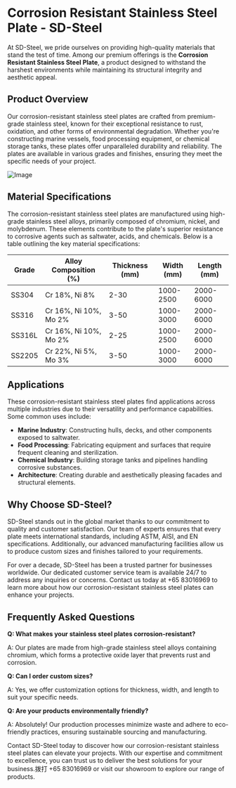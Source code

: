 # Corrosion Resistant Stainless Steel Plate - SD-Steel

At SD-Steel, we pride ourselves on providing high-quality materials that stand the test of time. Among our premium offerings is the **Corrosion Resistant Stainless Steel Plate**, a product designed to withstand the harshest environments while maintaining its structural integrity and aesthetic appeal.

## Product Overview

Our corrosion-resistant stainless steel plates are crafted from premium-grade stainless steel, known for their exceptional resistance to rust, oxidation, and other forms of environmental degradation. Whether you're constructing marine vessels, food processing equipment, or chemical storage tanks, these plates offer unparalleled durability and reliability. The plates are available in various grades and finishes, ensuring they meet the specific needs of your project.

![Image](https://github.com/user-attachments/assets/2567258e-e124-4816-932d-1809bd27ef0b)

## Material Specifications

The corrosion-resistant stainless steel plates are manufactured using high-grade stainless steel alloys, primarily composed of chromium, nickel, and molybdenum. These elements contribute to the plate's superior resistance to corrosive agents such as saltwater, acids, and chemicals. Below is a table outlining the key material specifications:

| Grade          | Alloy Composition (%) | Thickness (mm) | Width (mm) | Length (mm) |
|----------------|-----------------------|----------------|------------|-------------|
| SS304          | Cr 18%, Ni 8%        | 2-30           | 1000-2500  | 2000-6000   |
| SS316          | Cr 16%, Ni 10%, Mo 2%| 3-50           | 1000-3000  | 2000-6000   |
| SS316L         | Cr 16%, Ni 10%, Mo 2%| 2-25           | 1000-2500  | 2000-6000   |
| SS2205         | Cr 22%, Ni 5%, Mo 3% | 3-50           | 1000-3000  | 2000-6000   |

## Applications

These corrosion-resistant stainless steel plates find applications across multiple industries due to their versatility and performance capabilities. Some common uses include:

- **Marine Industry**: Constructing hulls, decks, and other components exposed to saltwater.
- **Food Processing**: Fabricating equipment and surfaces that require frequent cleaning and sterilization.
- **Chemical Industry**: Building storage tanks and pipelines handling corrosive substances.
- **Architecture**: Creating durable and aesthetically pleasing facades and structural elements.

## Why Choose SD-Steel?

SD-Steel stands out in the global market thanks to our commitment to quality and customer satisfaction. Our team of experts ensures that every plate meets international standards, including ASTM, AISI, and EN specifications. Additionally, our advanced manufacturing facilities allow us to produce custom sizes and finishes tailored to your requirements.

For over a decade, SD-Steel has been a trusted partner for businesses worldwide. Our dedicated customer service team is available 24/7 to address any inquiries or concerns. Contact us today at +65 83016969 to learn more about how our corrosion-resistant stainless steel plates can enhance your projects.

## Frequently Asked Questions

**Q: What makes your stainless steel plates corrosion-resistant?**

A: Our plates are made from high-grade stainless steel alloys containing chromium, which forms a protective oxide layer that prevents rust and corrosion.

**Q: Can I order custom sizes?**

A: Yes, we offer customization options for thickness, width, and length to suit your specific needs.

**Q: Are your products environmentally friendly?**

A: Absolutely! Our production processes minimize waste and adhere to eco-friendly practices, ensuring sustainable sourcing and manufacturing.

Contact SD-Steel today to discover how our corrosion-resistant stainless steel plates can elevate your projects. With our expertise and commitment to excellence, you can trust us to deliver the best solutions for your business.拨打 +65 83016969 or visit our showroom to explore our range of products.